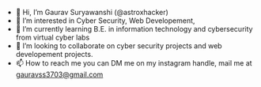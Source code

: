 - 👋 Hi, I’m Gaurav Suryawanshi (@astroxhacker)
- 👀 I’m interested in Cyber Security, Web Developement, 
- 🌱 I’m currently learning B.E. in information technology and cybersecurity from virtual cyber labs
- 💞️ I’m looking to collaborate on cyber security projects and web developement projects.
- 📫 How to reach me you can DM me on my instagram handle, mail me at gauravss3703@gmail.com

<!---
astroxhacker/astroxhacker is a ✨ special ✨ repository because its `README.md` (this file) appears on your GitHub profile.
You can click the Preview link to take a look at your changes.
--->
